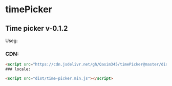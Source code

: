 # timePicker 
## Time picker v-0.1.2

Useg:
### CDN:
```html
<script src="https://cdn.jsdelivr.net/gh/Qasim345/timePicker@master/dist/time-picker.min.js"></script>
### locale:
```
```html
<script src="dist/time-picker.min.js"></script>

